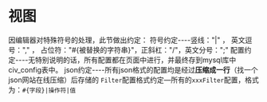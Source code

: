 # 视图



因编辑器对特殊符号的处理，此节做出约定：
符号约定----竖线："|" ， 英文逗号："," ， 占位符："#{被替换的字符串}"，正斜杠："/"，英文分号：";"
配置约定----无特别说明的话，所有配置都在页面中进行，并最终存到mysql库中civ_config表中。
json约定----所有json格式的配置均是经过**压缩成一行**（找一个json网站在线压缩）后存储的
`Filter`配置格式约定—所有的`xxxFilter`配置，格式为：`#{字段}|操作符|值`